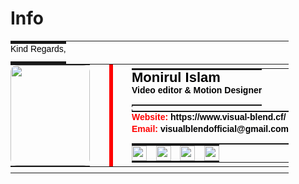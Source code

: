 # Info
<!DOCTYPE html><html xmlns="http://www.w3.org/1999/xhtml"><head><meta http-equiv="Content-Type" content="text/html; charset=utf-8"/></head><body><table id="zs-output-sig" border="0" cellpadding="0" cellspacing="0" style="font-family:Arial,Helvetica,sans-serif;line-height:0px;font-size:1px;padding:0px!important;border-spacing:0px;margin:0px;border-collapse:collapse; width:650px;"><tbody><tr><td style="padding: 0px !important;"><table border="0" cellpadding="0" cellspacing="0" style="font-family:Arial,Helvetica,sans-serif;line-height:0px;font-size:1px;padding:0px!important;border-spacing:0px;margin:0px;border-collapse:collapse;"><tbody><tr><td style="padding: 0px !important;"><table border="0" cellpadding="0" cellspacing="0" style="font-family:Arial,Helvetica,sans-serif;line-height:0px;font-size:1px;padding:0px!important;border-spacing:0px;margin:0px;border-collapse:collapse;"><tbody><tr><td style="padding: 0px !important;"><table border="0" cellpadding="0" cellspacing="0" style="font-family:Arial,Helvetica,sans-serif;line-height:0px;font-size:1px;padding:0px!important;border-spacing:0px;margin:0px;border-collapse:collapse;"><tbody><tr><td style="padding: 0px !important;"><table border="0" cellpadding="0" cellspacing="0" style="font-family:Arial,Helvetica,sans-serif;line-height:0px;font-size:1px;padding:0px!important;border-spacing:0px;margin:0px;border-collapse:collapse;"><tbody><tr><td style="border-collapse:collapse;font-family:Arial, Helvetica, sans-serif;font-size:14.0px;font-style:normal;line-height:16px;font-weight:400;padding: 0px !important;"><span style="font-family:Arial, Helvetica, sans-serif;font-size:14.0px;font-style:normal;line-height:16px;font-weight:400;color:#000001;display:inline;">Kind Regards,</span></td></tr><tr><td style="border-collapse:collapse;padding-bottom:12px;height:12px;"></td></tr></tbody></table></td></tr></tbody></table></td></tr></tbody></table></td></tr></tbody></table></td></tr><tr><td style="padding: 0px !important;"><table border="0" cellpadding="0" cellspacing="0" style="font-family:Arial,Helvetica,sans-serif;line-height:0px;font-size:1px;padding:0px!important;border-spacing:0px;margin:0px;border-collapse:collapse;"><tbody><tr><td width="127" style="padding: 0px !important;"><table border="0" cellpadding="0" cellspacing="0" style="font-family:Arial,Helvetica,sans-serif;line-height:0px;font-size:1px;padding:0px!important;border-spacing:0px;margin:0px;border-collapse:collapse;"><tbody><tr><td style="border-collapse:collapse;line-height:0px;padding: 0px !important;"><img height="161" width="127" alt="" border="0" src="https://y5t6h9a6.stackpathcdn.com/9c5f4fc9-226b-44f9-81f2-a74020c5f5a6/-/resize/254x322/img.png" style="border-radius:11px; ms-border-radius:11px; webkit-border-radius:11px; o-border-radius:11px; khtml-border-radius:11px; moz-border-radius:11px;"></td></tr></tbody></table></td><td width="15" style="border-collapse:collapse;padding-right: 15px;width: 15px;"></td><td width="6" style="border-collapse:collapse;background-color:#ff0000;width: 6px;vertical-align: super;padding: 0px !important;"></td><td width="15" style="border-collapse:collapse;padding-right: 15px;width:15px;"></td><td style="padding: 0px !important;"><table border="0" cellpadding="0" cellspacing="0" style="font-family:Arial,Helvetica,sans-serif;line-height:0px;font-size:1px;padding:0px!important;border-spacing:0px;margin:0px;border-collapse:collapse;"><tbody><tr><td style="padding: 0px !important;"><table border="0" cellpadding="0" cellspacing="0" style="font-family:Arial,Helvetica,sans-serif;line-height:0px;font-size:1px;padding:0px!important;border-spacing:0px;margin:0px;border-collapse:collapse;"><tbody><tr><td style="padding: 0px !important;"><table border="0" cellpadding="0" cellspacing="0" style="font-family:Arial,Helvetica,sans-serif;line-height:0px;font-size:1px;padding:0px!important;border-spacing:0px;margin:0px;border-collapse:collapse;"><tbody><tr><td style="border-collapse:collapse;font-family:Arial, Helvetica, sans-serif;font-size:22.0px;font-style:normal;line-height:24px;font-weight:700;padding: 0px !important;"><span style="font-family:Arial, Helvetica, sans-serif;font-size:22.0px;font-style:normal;line-height:24px;font-weight:700;color:#000001;display:inline;">Monirul Islam</span></td></tr><tr><td style="border-collapse:collapse;font-family:Arial, Helvetica, sans-serif;font-size:14.0px;font-style:normal;line-height:16px;font-weight:700;padding: 0px !important;"><span style="font-family:Arial, Helvetica, sans-serif;font-size:14.0px;font-style:normal;line-height:16px;font-weight:700;color:#000001;display:inline;">Video editor &amp; Motion Designer</span></td></tr><tr><td style="border-collapse:collapse;padding-bottom:15px;height:15px;"></td></tr></tbody></table></td></tr></tbody></table></td></tr><tr><td style="padding: 0px !important;"><table border="0" cellpadding="0" cellspacing="0" style="font-family:Arial,Helvetica,sans-serif;line-height:0px;font-size:1px;padding:0px!important;border-spacing:0px;margin:0px;border-collapse:collapse;"><tbody><tr><td style="padding: 0px !important;"><table border="0" cellpadding="0" cellspacing="0" style="font-family:Arial,Helvetica,sans-serif;line-height:0px;font-size:1px;padding:0px!important;border-spacing:0px;margin:0px;border-collapse:collapse;"><tbody><tr><td style="border-collapse:collapse;font-family:Arial, Helvetica, sans-serif;font-size:14.0px;font-style:normal;line-height:16px;font-weight:700;padding: 0px !important;"></td></tr><tr><td style="border-collapse:collapse;padding-bottom:3px;height:3px;"></td></tr></tbody></table></td></tr></tbody></table></td></tr><tr><td style="padding: 0px !important;"><table border="0" cellpadding="0" cellspacing="0" style="font-family:Arial,Helvetica,sans-serif;line-height:0px;font-size:1px;padding:0px!important;border-spacing:0px;margin:0px;border-collapse:collapse;"><tbody><tr><td style="padding: 0px !important;"><table border="0" cellpadding="0" cellspacing="0" style="font-family:Arial,Helvetica,sans-serif;line-height:0px;font-size:1px;padding:0px!important;border-spacing:0px;margin:0px;border-collapse:collapse;"><tbody><tr><td style="border-collapse:collapse;font-family:Arial, Helvetica, sans-serif;font-size:14.0px;font-style:normal;line-height:16px;font-weight:700;padding: 0px !important;"><span style="font-family:Arial, Helvetica, sans-serif;font-size:14.0px;font-style:normal;line-height:16px;font-weight:700;color:#ff0000;display:inline;">Website:</span> <span style="font-family:Arial, Helvetica, sans-serif;font-size:14.0px;font-style:normal;line-height:16px;font-weight:700;color:#000001;display:inline;">https://www.visual-blend.cf/</span></td></tr><tr><td style="border-collapse:collapse;padding-bottom:3px;height:3px;"></td></tr><tr><td style="border-collapse:collapse;font-family:Arial, Helvetica, sans-serif;font-size:14.0px;font-style:normal;line-height:16px;font-weight:700;padding: 0px !important;"><span style="font-family:Arial, Helvetica, sans-serif;font-size:14.0px;font-style:normal;line-height:16px;font-weight:700;color:#ff0000;display:inline;">Email:</span> <span style="font-family:Arial, Helvetica, sans-serif;font-size:14.0px;font-style:normal;line-height:16px;font-weight:700;color:#000001;display:inline;">visualblendofficial@gmail.com</span></td></tr><tr><td style="border-collapse:collapse;padding-bottom:15px;height:15px;"></td></tr></tbody></table></td></tr></tbody></table></td></tr><tr><td style="padding: 0px !important;"><table border="0" cellpadding="0" cellspacing="0" style="font-family:Arial,Helvetica,sans-serif;line-height:0px;font-size:1px;padding:0px!important;border-spacing:0px;margin:0px;border-collapse:collapse;"><tbody><tr><td style="padding: 0px !important;"><table border="0" cellpadding="0" cellspacing="0" style="font-family:Arial,Helvetica,sans-serif;line-height:0px;font-size:1px;padding:0px!important;border-spacing:0px;margin:0px;border-collapse:collapse;"><tbody><tr><td style="padding: 0px !important;"><a style="font-size: 0px; line-height: 0px;" target="_blank" rel="nofollow" href="https://www.facebook.com/MonirulOfficials"><img height="24" width="24" alt="facebook" border="0" src="https://r8g4u6u5.stackpathcdn.com/assets/social/24/333333/04facebook.gif"></a></td><td style="border-collapse:collapse;padding-right:7px;width:7px;"></td><td style="padding: 0px !important;"><a style="font-size: 0px; line-height: 0px;" target="_blank" rel="nofollow" href="https://www.instagram.com/monirul_official/"><img height="24" width="24" alt="instagram" border="0" src="https://r8g4u6u5.stackpathcdn.com/assets/social/24/333333/04instagram.gif"></a></td><td style="border-collapse:collapse;padding-right:7px;width:7px;"></td><td style="padding: 0px !important;"><a style="font-size: 0px; line-height: 0px;" target="_blank" rel="nofollow" href="http://linkedin.com/in/monirul-islam-793a94194"><img height="24" width="24" alt="linkedin" border="0" src="https://r8g4u6u5.stackpathcdn.com/assets/social/24/333333/04linkedin.gif"></a></td><td style="border-collapse:collapse;padding-right:7px;width:7px;"></td><td style="padding: 0px !important;"><a style="font-size: 0px; line-height: 0px;" target="_blank" rel="nofollow" href="https://www.visual-blend.cf/"><img height="24" width="24" alt="website" border="0" src="https://r8g4u6u5.stackpathcdn.com/assets/social/24/333333/04website.gif"></a></td><td style="padding: 0px !important;"></td></tr></tbody></table></td></tr></tbody></table></td></tr></tbody></table></td></tr></tbody></table></td></tr><tr><td style="border-collapse:collapse;padding-bottom:8px;height:8px;"></td></tr><tr><td style="border-collapse:collapse"><a href="https://gimm.io/en_US/email-signature-generator?utm_source=sent-emails&amp;utm_medium=email&amp;utm_campaign=get-your-own-signature" target="_blank" rel="nofollow" style="font-family:Arial, Helvetica, sans-serif;font-size:9.0px;font-style:normal;line-height:10px;font-weight:normal;color:#777777;"></a></td></tr></tbody></table></body></html>
